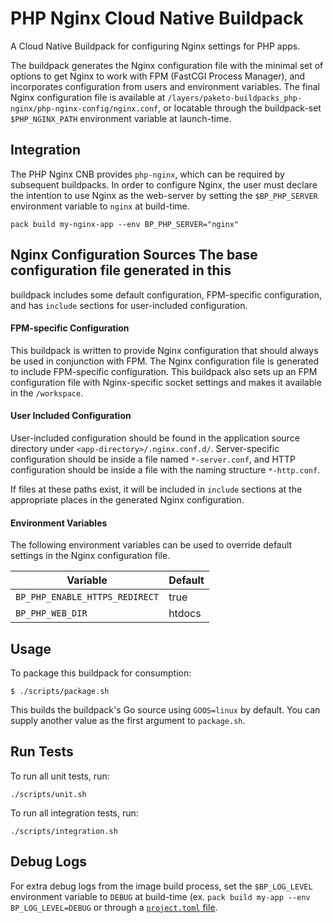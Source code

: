 # PHP Nginx Cloud Native Buildpack
A Cloud Native Buildpack for configuring Nginx settings for PHP apps.

The buildpack generates the Nginx configuration file with the minimal set of
options to get Nginx to work with FPM (FastCGI Process Manager), and
incorporates configuration from users and environment variables. The final
Nginx configuration file is available at
`/layers/paketo-buildpacks_php-nginx/php-nginx-config/nginx.conf`, or locatable
through the buildpack-set `$PHP_NGINX_PATH` environment variable at
launch-time.

## Integration

The PHP Nginx CNB provides `php-nginx`, which can be required by subsequent
buildpacks. In order to configure Nginx, the user must declare the intention to
use Nginx as the web-server by setting the `$BP_PHP_SERVER` environment
variable to `nginx` at build-time.

```shell
pack build my-nginx-app --env BP_PHP_SERVER="nginx"
```

## Nginx Configuration Sources The base configuration file generated in this
buildpack includes some default configuration, FPM-specific configuration, and
has `include` sections for user-included configuration.

#### FPM-specific Configuration
This buildpack is written to provide Nginx configuration that should always be
used in conjunction with FPM. The Nginx configuration file is generated to
include FPM-specific configuration. This buildpack also sets up an FPM
configuration file with Nginx-specific socket settings and makes it available
in the `/workspace`.

#### User Included Configuration
User-included configuration should be found in the application source directory
under `<app-directory>/.nginx.conf.d/`. Server-specific configuration should be
inside a file named `*-server.conf`, and HTTP configuration should be inside a
file with the naming structure `*-http.conf`.

If files at these paths exist, it
will be included in `include` sections at the appropriate places in the generated
Nginx configuration.

#### Environment Variables
The following environment variables can be used to override default settings in
the Nginx configuration file.

| Variable | Default |
| -------- | -------- |
| `BP_PHP_ENABLE_HTTPS_REDIRECT`   | true    |
| `BP_PHP_WEB_DIR`    | htdocs    |

## Usage

To package this buildpack for consumption:

```
$ ./scripts/package.sh
```

This builds the buildpack's Go source using `GOOS=linux` by default. You can
supply another value as the first argument to `package.sh`.

## Run Tests

To run all unit tests, run:
```
./scripts/unit.sh
```

To run all integration tests, run:
```
./scripts/integration.sh
```

## Debug Logs
For extra debug logs from the image build process, set the `$BP_LOG_LEVEL`
environment variable to `DEBUG` at build-time (ex. `pack build my-app --env
BP_LOG_LEVEL=DEBUG` or through a  [`project.toml`
file](https://github.com/buildpacks/spec/blob/main/extensions/project-descriptor.md).
